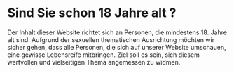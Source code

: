 # Sind Sie schon 18 Jahre alt ? 

Der Inhalt dieser Website richtet sich an Personen, die mindestens 18. Jahre alt sind. Aufgrund der sexuellen thematischen Ausrichtung möchten wir sicher gehen, dass alle Personen, die sich auf unserer Website umschauen, eine gewisse Lebensreife mitbringen. Ziel soll es sein, sich diesem wertvollen und vielseitigen Thema angemessen zu widmen.  

